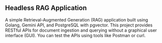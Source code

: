 ## Headless RAG Application
A simple Retrieval-Augmented Generation (RAG) application built using Golang, Gemini API, and PostgreSQL with pgvector. This project provides RESTful APIs for document ingestion and querying without a graphical user interface (GUI). You can test the APIs using tools like Postman or curl.

